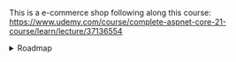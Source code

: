 This is a e-commerce shop following along this course: https://www.udemy.com/course/complete-aspnet-core-21-course/learn/lecture/37136554



<details>

<summary>Roadmap</summary>

### Already Implemented

Project Creation ![100%](https://progress-bar.dev/100)

Crud Operations ![100%](https://progress-bar.dev/100)

Razor Project ![100%](https://progress-bar.dev/100)

N-Tier architecture ![100%](https://progress-bar.dev/100)

Repository Pattern ![100%](https://progress-bar.dev/100)

Product CRUD ![100%](https://progress-bar.dev/100)

Home and Details Page ![100%](https://progress-bar.dev/100)

Identity in .NET Core ![100%](https://progress-bar.dev/100)



**ROADMAP 2024**

Company CRUD ![100%](https://progress-bar.dev/100)

Shopping Cart ![100%](https://progress-bar.dev/100)

Order Confirmation ![100%](https://progress-bar.dev/100)

Order Management ![100%](https://progress-bar.dev/50)

Advanced Concepts ![0%](https://progress-bar.dev/0)

Deployment & email ![0%](https://progress-bar.dev/0)

User Management ![0%](https://progress-bar.dev/0)

Multiple Product Image ![0%](https://progress-bar.dev/0)

</details>




